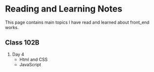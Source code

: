 # Reading and Learning Notes
This page contains main topics I have read and learned about front_end works.

## Class 102B
1. Day 4
    - Html and CSS
    - JavaScript